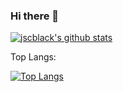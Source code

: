 ### Hi there 👋

<!--
**jscblack/jscblack** is a ✨ _special_ ✨ repository because its `README.md` (this file) appears on your GitHub profile.

Here are some ideas to get you started:

- 🔭 I’m currently working on CDS Lab of RUC (Renmin Univ of China), majoring on master's degree in software engineering.
- 🌱 I’m currently learning database system, index optimization and etc.
- 👯 I’m looking to collaborate on ...
- 🤔 I’m looking for help with ...
- 💬 Ask me about ...
- 📫 How to reach me: ...
- 😄 Pronouns: ...
- ⚡ Fun fact: ...
-->
[![jscblack's github stats](https://github-readme-stats.vercel.app/api?username=jscblack&include_all_commits=true&show_icons=true&count_private=true)](https://github.com/anuraghazra/github-readme-stats)

Top Langs:

[![Top Langs](https://github-readme-stats.vercel.app/api/top-langs/?username=jscblack)](https://github.com/anuraghazra/github-readme-stats)
